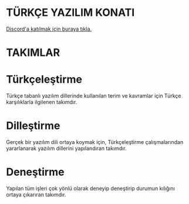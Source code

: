 # TÜRKÇE YAZILIM KONATI

[Discord'a katılmak için buraya tıkla.](https://discord.gg/8ymtm9XPyQ)

# TAKIMLAR

# Türkçeleştirme
Türkçe tabanlı yazılım dillerinde kullanılan terim ve kavramlar için Türkçe karşılıklarla ilgilenen takımdır.

# Dilleştirme
Gerçek bir yazılım dili ortaya koymak için, Türkçeleştirme çalışmalarından yararlanarak yazılım dillerini yapılandıran takımdır.

# Deneştirme
Yapılan tüm işleri çok yönlü olarak deneyip deneştirip durumun kılığını ortaya çıkarıran takımdır.
